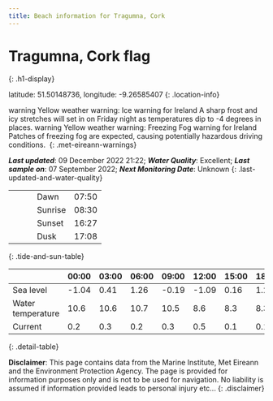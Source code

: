 ```yaml
---
title: Beach information for Tragumna, Cork
---
```

# Tragumna, Cork <span class="material-icons blue-flag" alt="This a Blue Flag beach">flag</span>
{: .h1-display}

latitude: 51.50148736, longitude: -9.26585407
{: .location-info}

<span class="material-icons yellow-warning">warning</span>&nbsp;Yellow weather warning: Ice warning for Ireland A sharp frost and icy stretches will set in on Friday night as temperatures dip to -4 degrees in places.&nbsp;<span class="material-icons yellow-warning">warning</span>&nbsp;Yellow weather warning: Freezing Fog warning for Ireland Patches of freezing fog are expected, causing potentially hazardous driving conditions.&nbsp;
{: .met-eireann-warnings}

___Last updated___: 09 December 2022 21:22; ___Water Quality___: Excellent;
___Last sample on___: 07 September 2022; ___Next Monitoring Date___: Unknown
{: .last-updated-and-water-quality}

|   |   |   |   |   |
|---|---|---|---|---|
|   |   |   | Dawn  | 07:50 |
|   |   |   | Sunrise  | 08:30 |
|   |   |   | Sunset  | 16:27 |
|   |   |   | Dusk  | 17:08 |
{: .tide-and-sun-table}

<div></div>

| | 00:00 | 03:00 | 06:00 | 09:00 | 12:00 | 15:00 | 18:00 | 21:00 |
|---|---|---|---|---|---|---|---|---|
| Sea level | -1.04 | 0.41 | 1.26 | -0.19| -1.09 | 0.16 | 1.21 | -0.02 |
| Water temperature | 10.6 | 10.6 | 10.7 | 10.5 | 8.6 | 8.3 | 8.3 | 7.9 |
| Current | 0.2 | 0.3 | 0.2 | 0.3 | 0.5| 0.1 | 0.1 | 0.3 |
{: .detail-table}

__Disclaimer__: This page contains data from the Marine Institute,
Met Eireann and the Environment Protection Agency. The page is provided for
information purposes only and is not to be used for navigation. No liability
is assumed if information provided leads to personal injury etc...
{: .disclaimer}
